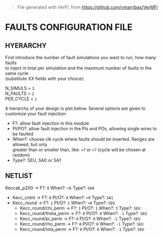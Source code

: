 > File generated with VerFI, from https://github.com/vmarribas/VerMFi

# FAULTS CONFIGURATION FILE

## HYERARCHY

First introduce the number of fault simulations you want to run, how many faults  
to inject in total per simulation and the maximum number of faults in the same cycle  
(substitute XX fields with your choice): 

  N_SIMULS = `3`  
  N_FAULTS = `2`  
  PER_CYCLE = `1`  


A hierarchy of your design is plot below. Several options are given to customize your fault injection:  
* F?: allow fault injection in this module  
* PI/PO?: allow fault injection in the PIs and POs, allowing single wires to be faulted  
* When?: choose clk cycle where faults should be inserted. Ranges are allowed, but only  
greater than or smaller than, like: `>7` or `<7` (cycle will be chosen at random)  
* Type?: SEU, SA0 or SA1 

## NETLIST

Keccak_p200 ->   F?: `0`   When?: `<6`   Type?: `SA0`  
  * Kecc_cntnt ->   F?: `0`   PI/O?: `0`   When?: `>0`   Type?: `SA1`  
  * Kecc_round ->   F?: `1`   PI/O?: `1`   When?: `>0`   Type?: `SEU`  
    * Kecc_round/chi_perm ->   F?: `1`   PI/O?: `1`   When?: `3`   Type?: `SEU`  
    * Kecc_round/theta_perm ->   F?: `0`   PI/O?: `0`   When?: `-1`   Type?: `SEU`  
    * Kecc_round/pi_perm ->   F?: `0`   PI/O?: `0`   When?: `-1`   Type?: `SEU`  
    * Kecc_round/rho_perm ->   F?: `0`   PI/O?: `0`   When?: `-1`   Type?: `SEU`  
    * Kecc_round/iota_perm ->   F?: `0`   PI/O?: `0`   When?: `-1`   Type?: `SEU`  

